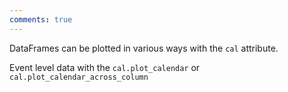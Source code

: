```yaml
---
comments: true
---
```

DataFrames can be plotted in various ways with the `cal` attribute. 


Event level data with the `cal.plot_calendar` or `cal.plot_calendar_across_column`

``````